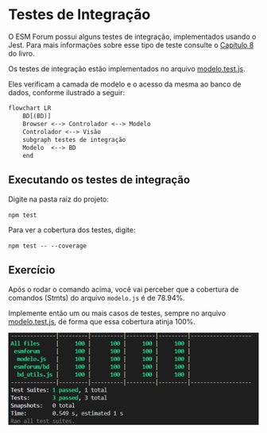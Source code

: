 # Testes de Integração

O ESM Forum possui alguns testes de integração, implementados 
usando o Jest. Para mais informações sobre esse tipo de teste 
consulte o 
[Capítulo 8](https://engsoftmoderna.info/cap8.html#testes-de-integra%C3%A7%C3%A3o)
do livro.

Os testes de integração estão implementados no arquivo
[modelo.test.js](../testes/modelo.test.js).

Eles verificam a camada de modelo e o acesso da mesma ao banco de 
dados, conforme ilustrado a seguir:

```mermaid
flowchart LR
    BD[(BD)]
    Browser <--> Controlador <--> Modelo
    Controlador <--> Visão
    subgraph testes de integração
    Modelo  <--> BD 
    end
```

## Executando os testes de integração

Digite na pasta raiz do projeto:

``npm test``

Para ver a cobertura dos testes, digite:

``npm test -- --coverage`` 

## Exercício

Após o rodar o comando acima, você vai perceber que a cobertura 
de comandos (Stmts) do arquivo `modelo.js` é de 78.94%.

Implemente então um ou mais casos de testes, sempre no 
arquivo [modelo.test.js](../testes/modelo.test.js), de forma que 
essa cobertura atinja 100%.

![Plot](https://github.com/Diego-PS/esmforum/blob/main/images_github/testes_100.png)
